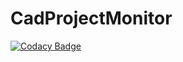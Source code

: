 # CadProjectMonitor
[![Codacy Badge](https://api.codacy.com/project/badge/Grade/314b29a875734628b3cb17e514a9d7e3)](https://app.codacy.com/manual/tomekmgr/CadProjectMonitor?utm_source=github.com&utm_medium=referral&utm_content=tomekmgr/CadProjectMonitor&utm_campaign=Badge_Grade_Dashboard)